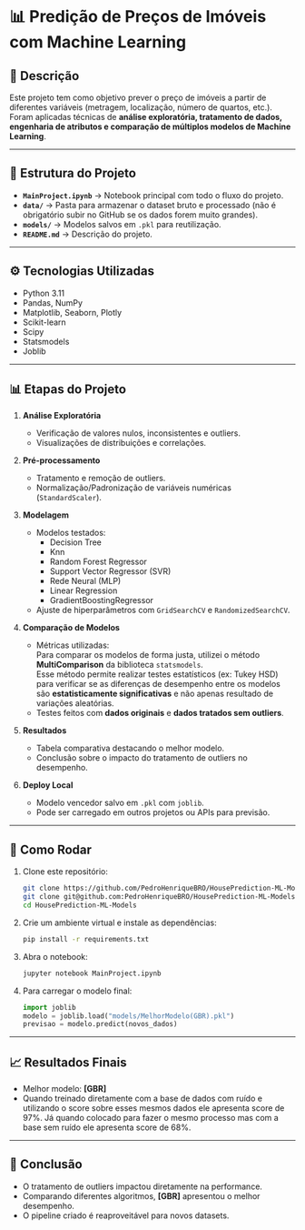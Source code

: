 # 📊 Predição de Preços de Imóveis com Machine Learning

## 📝 Descrição
Este projeto tem como objetivo prever o preço de imóveis a partir de diferentes variáveis (metragem, localização, número de quartos, etc.).  
Foram aplicadas técnicas de **análise exploratória, tratamento de dados, engenharia de atributos e comparação de múltiplos modelos de Machine Learning**.  

---

## 📂 Estrutura do Projeto
- **`MainProject.ipynb`** → Notebook principal com todo o fluxo do projeto.  
- **`data/`** → Pasta para armazenar o dataset bruto e processado (não é obrigatório subir no GitHub se os dados forem muito grandes).  
- **`models/`** → Modelos salvos em `.pkl` para reutilização.  
- **`README.md`** → Descrição do projeto.  

---

## ⚙️ Tecnologias Utilizadas
- Python 3.11  
- Pandas, NumPy  
- Matplotlib, Seaborn, Plotly  
- Scikit-learn  
- Scipy  
- Statsmodels  
- Joblib  

---

## 📊 Etapas do Projeto
1. **Análise Exploratória**  
   - Verificação de valores nulos, inconsistentes e outliers.  
   - Visualizações de distribuições e correlações.  

2. **Pré-processamento**  
   - Tratamento e remoção de outliers.   
   - Normalização/Padronização de variáveis numéricas (`StandardScaler`).  

3. **Modelagem**  
   - Modelos testados:  
     - Decision Tree
     - Knn 
     - Random Forest Regressor  
     - Support Vector Regressor (SVR)  
     - Rede Neural (MLP)  
     - Linear Regression 
     - GradientBoostingRegressor
   - Ajuste de hiperparâmetros com `GridSearchCV` e `RandomizedSearchCV`.  

4. **Comparação de Modelos**  
   - Métricas utilizadas:  
     Para comparar os modelos de forma justa, utilizei o método **MultiComparison** da biblioteca `statsmodels`.  
      Esse método permite realizar testes estatísticos (ex: Tukey HSD) para verificar se as diferenças de desempenho entre os modelos são **estatisticamente significativas** e não apenas resultado de variações aleatórias.
   - Testes feitos com **dados originais** e **dados tratados sem outliers**.  

5. **Resultados**  
   - Tabela comparativa destacando o melhor modelo.  
   - Conclusão sobre o impacto do tratamento de outliers no desempenho.  

6. **Deploy Local**  
   - Modelo vencedor salvo em `.pkl` com `joblib`.  
   - Pode ser carregado em outros projetos ou APIs para previsão.  

---

## 🚀 Como Rodar
1. Clone este repositório:  
   ```bash
   git clone https://github.com/PedroHenriqueBRO/HousePrediction-ML-Models.git #para HTTPS
   git clone git@github.com:PedroHenriqueBRO/HousePrediction-ML-Models.git #para SSH
   cd HousePrediction-ML-Models
   ```
2. Crie um ambiente virtual e instale as dependências:  
   ```bash
   pip install -r requirements.txt
   ```
3. Abra o notebook:  
   ```bash
   jupyter notebook MainProject.ipynb
   ```
4. Para carregar o modelo final:  
   ```python
   import joblib
   modelo = joblib.load("models/MelhorModelo(GBR).pkl")
   previsao = modelo.predict(novos_dados)
   ```

---

## 📈 Resultados Finais
- Melhor modelo: **[GBR]**  
- Quando treinado diretamente com a base de dados com ruído e utilizando o score sobre esses mesmos dados ele apresenta score de 97%.
Já quando colocado para fazer o mesmo processo mas com a base sem ruído ele apresenta score de 68%.
---

## 📌 Conclusão
- O tratamento de outliers impactou diretamente na performance.  
- Comparando diferentes algoritmos, **[GBR]** apresentou o melhor desempenho.  
- O pipeline criado é reaproveitável para novos datasets.  
